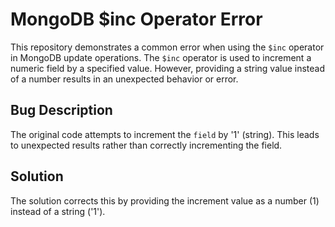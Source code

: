 # MongoDB $inc Operator Error
This repository demonstrates a common error when using the `$inc` operator in MongoDB update operations.  The `$inc` operator is used to increment a numeric field by a specified value. However, providing a string value instead of a number results in an unexpected behavior or error.

## Bug Description
The original code attempts to increment the `field` by '1' (string).  This leads to unexpected results rather than correctly incrementing the field.

## Solution
The solution corrects this by providing the increment value as a number (1) instead of a string ('1').